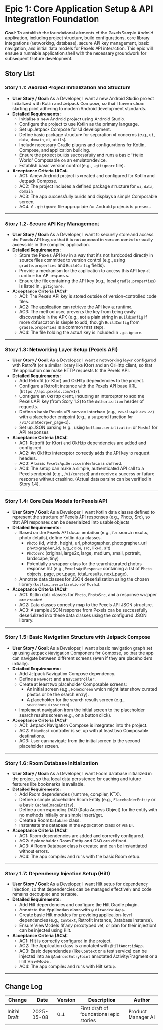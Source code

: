 

# Epic 1: Core Application Setup & API Integration Foundation

**Goal:** To establish the foundational elements of the PexelsSample Android application, including project structure, build configurations, core library integrations (networking, database), secure API key management, basic navigation, and initial data models for Pexels API interaction. This epic will ensure a runnable application shell with the necessary groundwork for subsequent feature development.

## Story List

### Story 1.1: Android Project Initialization and Structure

-   **User Story / Goal:** As a Developer, I want a new Android Studio project initialized with Kotlin and Jetpack Compose, so that I have a clean starting point adhering to modern Android development standards.
-   **Detailed Requirements:**
    * Initialize a new Android project using Android Studio.
    * Configure the project to use Kotlin as the primary language.
    * Set up Jetpack Compose for UI development.
    * Define basic package structure for separation of concerns (e.g., `ui`, `data`, `domain`, `di`, `utils`).
    * Include necessary Gradle plugins and configurations for Kotlin, Compose, and application building.
    * Ensure the project builds successfully and runs a basic "Hello World" Composable on an emulator/device.
    * Establish basic version control (e.g., `.gitignore` file).
-   **Acceptance Criteria (ACs):**
    * AC1: A new Android project is created and configured for Kotlin and Jetpack Compose.
    * AC2: The project includes a defined package structure for `ui`, `data`, `domain`.
    * AC3: The app successfully builds and displays a simple Composable screen.
    * AC4: A `.gitignore` file appropriate for Android projects is present.

---

### Story 1.2: Secure API Key Management

-   **User Story / Goal:** As a Developer, I want to securely store and access the Pexels API key, so that it is not exposed in version control or easily accessible in the compiled application.
-   **Detailed Requirements:**
    * Store the Pexels API key in a way that it's not hardcoded directly in source files committed to version control (e.g., using `gradle.properties` and `BuildConfig` fields).
    * Provide a mechanism for the application to access this API key at runtime for API requests.
    * Ensure the file containing the API key (e.g., local `gradle.properties`) is listed in `.gitignore`.
-   **Acceptance Criteria (ACs):**
    * AC1: The Pexels API key is stored outside of version-controlled code files.
    * AC2: The application can retrieve the API key at runtime.
    * AC3: The method used prevents the key from being easily discoverable in the APK (e.g., not a plain string in `BuildConfig` if more obfuscation is simple to add, though `BuildConfig` from `gradle.properties` is a common first step).
    * AC4: The file holding the actual key is included in `.gitignore`.

---

### Story 1.3: Networking Layer Setup (Pexels API)

-   **User Story / Goal:** As a Developer, I want a networking layer configured with Retrofit (or a similar library like Ktor) and an OkHttp client, so that the application can make HTTP requests to the Pexels API.
-   **Detailed Requirements:**
    * Add Retrofit (or Ktor) and OkHttp dependencies to the project.
    * Configure a Retrofit instance with the Pexels API base URL (`https://api.pexels.com/v1/`).
    * Configure an OkHttp client, including an interceptor to add the Pexels API key (from Story 1.2) to the `Authorization` header of requests.
    * Define a basic Pexels API service interface (e.g., `PexelsApiService`) with a placeholder endpoint (e.g., a suspend function for `/v1/curated?per_page=1`).
    * Set up JSON parsing (e.g., using `kotlinx.serialization` or `Moshi`) for API responses.
-   **Acceptance Criteria (ACs):**
    * AC1: Retrofit (or Ktor) and OkHttp dependencies are added and configured.
    * AC2: An OkHttp interceptor correctly adds the API key to request headers.
    * AC3: A basic `PexelsApiService` interface is defined.
    * AC4: The setup can make a simple, authenticated API call to a Pexels endpoint (e.g., `/v1/curated`) and receive a success or failure response without crashing. (Actual data parsing can be verified in Story 1.4).

---

### Story 1.4: Core Data Models for Pexels API

-   **User Story / Goal:** As a Developer, I want Kotlin data classes defined to represent the structure of Pexels API responses (e.g., Photo, Src), so that API responses can be deserialized into usable objects.
-   **Detailed Requirements:**
    * Based on the Pexels API documentation (e.g., for search results, photo details), define Kotlin data classes.
        * `Photo` (id, width, height, url, photographer, photographer_url, photographer_id, avg_color, src, liked, alt)
        * `PhotoSrc` (original, large2x, large, medium, small, portrait, landscape, tiny)
        * Potentially a wrapper class for the search/curated photos response list (e.g., `PexelsApiResponse` containing a list of `Photo` objects, page, per_page, total_results, next_page).
    * Annotate data classes for JSON deserialization using the chosen library (`kotlinx.serialization` or `Moshi`).
-   **Acceptance Criteria (ACs):**
    * AC1: Kotlin data classes for `Photo`, `PhotoSrc`, and a response wrapper are created.
    * AC2: Data classes correctly map to the Pexels API JSON structure.
    * AC3: A sample JSON response from Pexels can be successfully deserialized into these data classes using the configured JSON library.

---

### Story 1.5: Basic Navigation Structure with Jetpack Compose

-   **User Story / Goal:** As a Developer, I want a basic navigation graph set up using Jetpack Navigation Component for Compose, so that the app can navigate between different screens (even if they are placeholders initially).
-   **Detailed Requirements:**
    * Add Jetpack Navigation Compose dependency.
    * Define a `NavHost` and a `NavController`.
    * Create at least two placeholder Composable screens:
        * An initial screen (e.g., `HomeScreen` which might later show curated photos or be the search entry).
        * A placeholder for the search results screen (e.g., `SearchResultsScreen`).
    * Implement navigation from the initial screen to the placeholder search results screen (e.g., on a button click).
-   **Acceptance Criteria (ACs):**
    * AC1: Jetpack Navigation Compose is integrated into the project.
    * AC2: A `NavHost` controller is set up with at least two Composable destinations.
    * AC3: User can navigate from the initial screen to the second placeholder screen.

---

### Story 1.6: Room Database Initialization

-   **User Story / Goal:** As a Developer, I want Room database initialized in the project, so that local data persistence for caching and future features like bookmarks is available.
-   **Detailed Requirements:**
    * Add Room dependencies (runtime, compiler, KTX).
    * Define a simple placeholder Room Entity (e.g., `PlaceholderEntity` or a basic `CachedImageEntity`).
    * Define a corresponding DAO (Data Access Object) for the entity with no methods initially or a simple insert/get.
    * Create a Room `Database` class.
    * Instantiate the database in the Application class or via DI.
-   **Acceptance Criteria (ACs):**
    * AC1: Room dependencies are added and correctly configured.
    * AC2: A placeholder Room Entity and DAO are defined.
    * AC3: A Room Database class is created and can be instantiated without errors.
    * AC4: The app compiles and runs with the basic Room setup.

---

### Story 1.7: Dependency Injection Setup (Hilt)

-   **User Story / Goal:** As a Developer, I want Hilt setup for dependency injection, so that dependencies can be managed effectively and code remains decoupled and testable.
-   **Detailed Requirements:**
    * Add Hilt dependencies and configure the Hilt Gradle plugin.
    * Annotate the Application class with `@HiltAndroidApp`.
    * Create basic Hilt modules for providing application-level dependencies (e.g., `Context`, Retrofit instance, Database instance).
    * Ensure ViewModels (if any prototyped yet, or plan for their injection) can be injected using Hilt.
-   **Acceptance Criteria (ACs):**
    * AC1: Hilt is correctly configured in the project.
    * AC2: The Application class is annotated with `@HiltAndroidApp`.
    * AC3: Basic dependencies (like `Context` or a test service) can be injected into an `@AndroidEntryPoint` annotated Activity/Fragment or a Hilt ViewModel.
    * AC4: The app compiles and runs with Hilt setup.

---

## Change Log

| Change        | Date       | Version | Description                  | Author         |
| ------------- | ---------- | ------- | ---------------------------- | -------------- |
| Initial Draft | 2025-05-08 | 0.1     | First draft of foundational epic stories | Product Manager AI |


